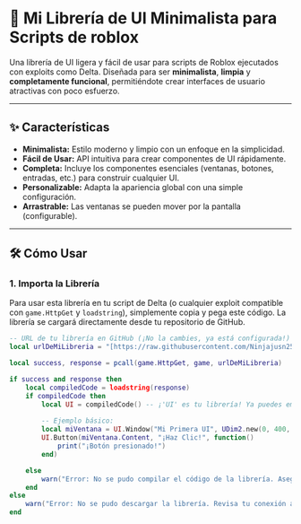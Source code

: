 # 🚀 Mi Librería de UI Minimalista para Scripts de roblox

Una librería de UI ligera y fácil de usar para scripts de Roblox ejecutados con exploits como Delta. Diseñada para ser **minimalista**, **limpia** y **completamente funcional**, permitiéndote crear interfaces de usuario atractivas con poco esfuerzo.

---

## ✨ Características

* **Minimalista:** Estilo moderno y limpio con un enfoque en la simplicidad.
* **Fácil de Usar:** API intuitiva para crear componentes de UI rápidamente.
* **Completa:** Incluye los componentes esenciales (ventanas, botones, entradas, etc.) para construir cualquier UI.
* **Personalizable:** Adapta la apariencia global con una simple configuración.
* **Arrastrable:** Las ventanas se pueden mover por la pantalla (configurable).

---

## 🛠️ Cómo Usar

### 1. Importa la Librería

Para usar esta librería en tu script de Delta (o cualquier exploit compatible con `game.HttpGet` y `loadstring`), simplemente copia y pega este código. La librería se cargará directamente desde tu repositorio de GitHub.

```lua
-- URL de tu librería en GitHub (¡No la cambies, ya está configurada!)
local urlDeMiLibreria = "[https://raw.githubusercontent.com/Ninjajusn252j/DarkEclipse-Library/refs/heads/main/Source.lua](https://raw.githubusercontent.com/Ninjajusn252j/DarkEclipse-Library/refs/heads/main/Source.lua)" 

local success, response = pcall(game.HttpGet, game, urlDeMiLibreria)

if success and response then
    local compiledCode = loadstring(response)
    if compiledCode then
        local UI = compiledCode() -- ¡'UI' es tu librería! Ya puedes empezar a usarla.
        
        -- Ejemplo básico:
        local miVentana = UI.Window("Mi Primera UI", UDim2.new(0, 400, 0, 300))
        UI.Button(miVentana.Content, "¡Haz Clic!", function()
            print("¡Botón presionado!")
        end)

    else
        warn("Error: No se pudo compilar el código de la librería. Asegúrate de que el archivo Source.lua no tenga errores de sintaxis.")
    end
else
    warn("Error: No se pudo descargar la librería. Revisa tu conexión a internet o la disponibilidad del repositorio.")
end
